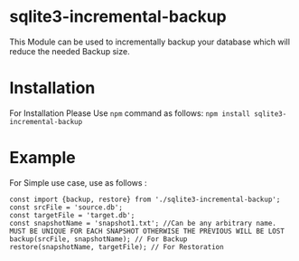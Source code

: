 # sqlite3-incremental-backup
This Module can be used to incrementally backup your database which will reduce the needed Backup size.
# Installation
For Installation Please Use `npm` command as follows:
```npm install sqlite3-incremental-backup```
# Example
For Simple use case, use as follows :
```
const import {backup, restore} from './sqlite3-incremental-backup';
const srcFile = 'source.db';
const targetFile = 'target.db';
const snapshotName = 'snapshot1.txt'; //Can be any arbitrary name. MUST BE UNIQUE FOR EACH SNAPSHOT OTHERWISE THE PREVIOUS WILL BE LOST
backup(srcFile, snapshotName); // For Backup
restore(snapshotName, targetFile); // For Restoration
```
